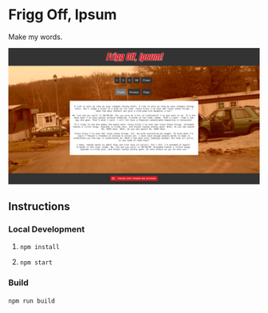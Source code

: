 # Frigg Off, Ipsum

Make my words.

![Frigg Off Ipsum](src/assets/img/screenshot.png)

## Instructions

### Local Development

1. `npm install`

2. `npm start`

### Build

`npm run build`
